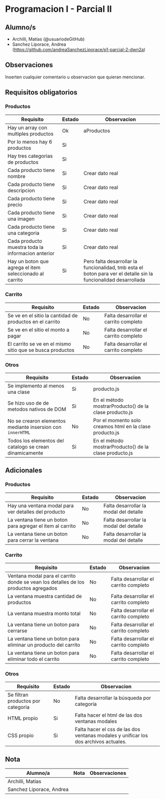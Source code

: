# Programacion I - Parcial II

## Alumno/s

- Archilli, Matías (@usuariodeGitHub)
- Sanchez Liporace, Andrea (https://github.com/andreaSanchezLiporace/p1-parcial-2-dwn2a)

## Observaciones

Inserten cualquier comentario u observacion que quieran mencionar.

## Requisitos obligatorios

### Productos

| Requisito | Estado | Observacion |
| --- | --- | --- |
| Hay un array con multiples productos | Ok | aProductos
| Por lo menos hay 6 productos | Si |
| Hay tres categorias de productos | Si |
| Cada producto tiene nombre | Si | Crear dato real
| Cada producto tiene descripcion | Si | Crear dato real
| Cada producto tiene precio | Si | Crear dato real
| Cada producto tiene una imagen | Si | Crear dato real
| Cada producto tiene una categoria | Si | Crear dato real
| Cada producto muestra toda la informacion anterior | Si | Crear dato real
| Hay un boton que agrega el item seleccionado al carrito | Si | Pero falta desarrollar la funcionalidad, tmb esta el boton para ver el detalle sin la funcionalidad desarrollada

### Carrito

| Requisito | Estado | Observacion |
| --- | --- | --- |
| Se ve en el sitio la cantidad de productos en el carrito | No | Falta desarrollar el carrito completo
| Se ve en el sitio el monto a pagar | No | Falta desarrollar el carrito completo
| El carrito se ve en el mismo sitio que se busca productos | No | Falta desarrollar el carrito completo

### Otros

| Requisito | Estado | Observacion |
| --- | --- | --- |
| Se implemento al menos una clase | Si | producto.js
| Se hizo uso de de metodos nativos de DOM | Si | En el método mostrarProducto() de la clase producto.js
| No se crearon elementos mediante insersion con `innerHTML` | No | Por el momento solo creamos html en la clase producto.js
| Todos los elementos del catalogo se crean dinamicamente | Si | En el método mostrarProducto() de la clase producto.js

## Adicionales

### Productos

| Requisito | Estado | Observacion |
| --- | --- | --- |
| Hay una ventana modal para ver detalles del producto | No | Falta desarrollar la modal del detalle
| La ventana tiene un boton para agregar el item al carrito | No | Falta desarrollar la modal del detalle
| La ventana tiene un boton para cerrar la ventana | No | Falta desarrollar la modal del detalle

### Carrito

| Requisito | Estado | Observacion |
| --- | --- | --- |
| Ventana modal para el carrito donde se vean los detalles de los productos agregados | No | Falta desarrollar el carrito completo
| La ventana muestra cantidad de productos | No | Falta desarrollar el carrito completo
| La ventana muestra monto total | No | Falta desarrollar el carrito completo
| La ventana tiene un boton para cerrarse | No | Falta desarrollar el carrito completo
| La ventana tiene un boton para eliminar un producto del carrito | No | Falta desarrollar el carrito completo
| La ventana tiene un boton para eliminar todo el carrito | No | Falta desarrollar el carrito completo

### Otros

| Requisito | Estado | Observacion |
| --- | --- | --- |
| Se filtran productos por categoria | No | Falta desarrollar la búsqueda por categoría
| HTML propio | Si | Falta hacer el html de las dos ventanas modales
| CSS propio | Si | Falta hacer el css de las dos ventanas modales y unificar los dos archivos actuales.

## Nota

| Alumno/a | Nota | Observaciones |
| --- | --- | --- |
| Archilli, Matías | | |
| Sanchez Liporace, Andrea | | |